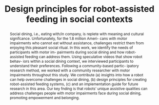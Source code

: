 ---
layout: pub
title: Design principles for robot-assisted feeding in social contexts
authors: Amal Nanavati*, Patrícia Alves-Oliveira*, Tyler Schrenk, <b>Ethan K. Gordon</b>, Maya Cakmak, and Siddhartha S. Srinivasa
image: /images/2023_03_hri.png
conf: Conference on Human-Robot Interaction (HRI)
year: 2023
loc: Stockholm, Sweden
award: Best Design Paper
pdf: https://personalrobotics.cs.washington.edu/publications/nanavati2023designprinciples.pdf
video: https://www.youtube.com/watch?v=02LYORrcN7M
abstract: >-
  Social dining, i.e., eating with/in company, is replete with meaning
  and cultural signifcance. Unfortunately, for the 1.8 million Ameri-
  cans with motor impairments who cannot eat without assistance,
  challenges restrict them from enjoying this pleasant social ritual.
  In this work, we identify the needs of participants with motor im-
  pairments during social dining and how robot-assisted feeding can
  address them. Using speculative videos that show robot behav-
  iors within a social dining context, we interviewed participants to
  understand their preferences. Following a community-based partic-
  ipatory research method, we worked with a community researcher
  with motor impairments throughout this study. We contribute (a)
  insights into how a robot can help overcome challenges in social
  dining, (b) design principles for creating robot-assisted feeding
  systems, (c) and an implementation guide for future research in
  this area. Our key fnding is that robots’ unique assistive qualities
  can address challenges people with motor impairments face during
  social dining, promoting empowerment and belonging.
---